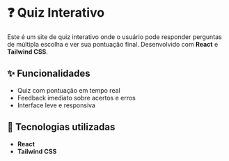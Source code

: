 <h1>❓ Quiz Interativo</h1>

<p>
  Este é um site de quiz interativo onde o usuário pode responder perguntas de múltipla escolha e ver sua pontuação final. Desenvolvido com <strong>React</strong> e <strong>Tailwind CSS</strong>.
</p>

<h2>✨ Funcionalidades</h2>
<ul>
  <li>Quiz com pontuação em tempo real</li>
  <li>Feedback imediato sobre acertos e erros</li>
  <li>Interface leve e responsiva</li>
</ul>

<h2>🚀 Tecnologias utilizadas</h2>
<ul>
  <li><strong>React</strong></li>
  <li><strong>Tailwind CSS</strong></li>
</ul>
